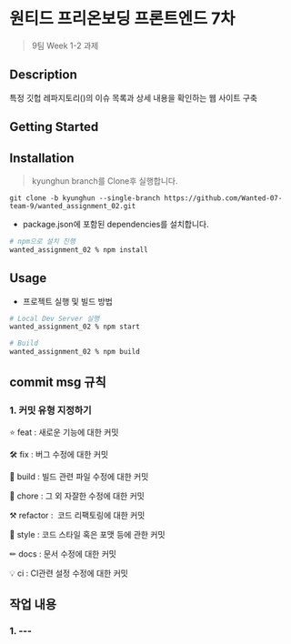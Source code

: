 # 원티드 프리온보딩 프론트엔드 7차 
> 9팀 Week 1-2 과제

## **Description**
특정 깃헙 레파지토리()의 이슈 목록과 상세 내용을 확인하는 웹 사이트 구축


## **Getting Started**
## Installation

> kyunghun branch를 Clone후 실행합니다.

```git
git clone -b kyunghun --single-branch https://github.com/Wanted-07-team-9/wanted_assignment_02.git
```

- package.json에 포함된 dependencies를 설치합니다.

```sh
# npm으로 설치 진행
wanted_assignment_02 % npm install
```

## Usage

- 프로젝트 실행 및 빌드 방법

```sh
# Local Dev Server 실행
wanted_assignment_02 % npm start

# Build
wanted_assignment_02 % npm build
```

## commit msg 규칙

### 1. 커밋 유형 지정하기

⭐ feat : 새로운 기능에 대한 커밋

🛠 fix : 버그 수정에 대한 커밋

🧱 build : 빌드 관련 파일 수정에 대한 커밋

👏 chore : 그 외 자잘한 수정에 대한 커밋

⚒ refactor :  코드 리팩토링에 대한 커밋

🎨 style : 코드 스타일 혹은 포맷 등에 관한 커밋

✏ docs : 문서 수정에 대한 커밋

💡 ci : CI관련 설정 수정에 대한 커밋

## 작업 내용
### 1. ---